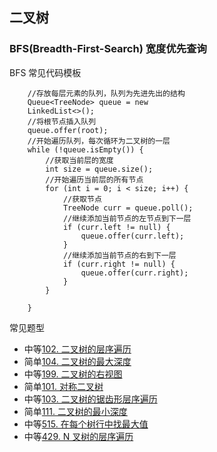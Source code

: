 ## 二叉树

### BFS(Breadth-First-Search) 宽度优先查询

BFS 常见代码模板

```$java
    //存放每层元素的队列，队列为先进先出的结构
    Queue<TreeNode> queue = new 
    LinkedList<>();
    //将根节点插入队列
    queue.offer(root);
    //开始遍历队列，每次循环为二叉树的一层
    while (!queue.isEmpty()) {
        //获取当前层的宽度
        int size = queue.size();
        //开始遍历当前层的所有节点
        for (int i = 0; i < size; i++) {
            //获取节点
            TreeNode curr = queue.poll();
            //继续添加当前节点的左节点到下一层
            if (curr.left != null) {
                queue.offer(curr.left);
            }
            //继续添加当前节点的右到下一层
            if (curr.right != null) {
                queue.offer(curr.right);
            }
        }
        
    }

```

常见题型

* 中等[102. 二叉树的层序遍历](https://leetcode-cn.com/problems/binary-tree-level-order-traversal)
* 简单[104. 二叉树的最大深度](https://leetcode-cn.com/problems/maximum-depth-of-binary-tree)
* 中等[199. 二叉树的右视图](https://leetcode-cn.com/problems/binary-tree-right-side-view/)
* 简单[101. 对称二叉树](https://leetcode-cn.com/problems/symmetric-tree/)
* 中等[103. 二叉树的锯齿形层序遍历](https://leetcode-cn.com/problems/binary-tree-zigzag-level-order-traversal/)
* 简单[111. 二叉树的最小深度](https://leetcode-cn.com/problems/minimum-depth-of-binary-tree/)
* 中等[515. 在每个树行中找最大值](https://leetcode-cn.com/problems/find-largest-value-in-each-tree-row/)
* 中等[429. N 叉树的层序遍历](https://leetcode-cn.com/problems/n-ary-tree-level-order-traversal/)